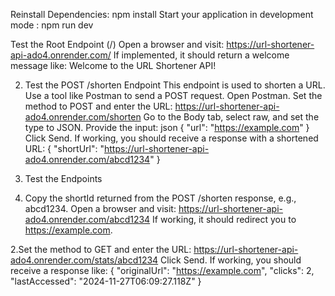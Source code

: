 Reinstall Dependencies: npm install
Start your application in development mode : npm run dev

Test the Root Endpoint (/)
Open a browser and visit: https://url-shortener-api-ado4.onrender.com/
If implemented, it should return a welcome message like: Welcome to the URL Shortener API!

2. Test the POST /shorten Endpoint
This endpoint is used to shorten a URL. Use a tool like Postman to send a POST request.
Open Postman.
Set the method to POST and enter the URL: https://url-shortener-api-ado4.onrender.com/shorten
Go to the Body tab, select raw, and set the type to JSON. Provide the input: json
{
  "url": "https://example.com"
}
Click Send.
If working, you should receive a response with a shortened URL:
{
  "shortUrl": "https://url-shortener-api-ado4.onrender.com/abcd1234"
}

3. Test the Endpoints
1. Copy the shortId returned from the POST /shorten response, e.g., abcd1234.
Open a browser and visit: https://url-shortener-api-ado4.onrender.com/abcd1234
If working, it should redirect you to https://example.com.

2.Set the method to GET and enter the URL: https://url-shortener-api-ado4.onrender.com/stats/abcd1234
Click Send.
If working, you should receive a response like:
{
    "originalUrl": "https://example.com",
    "clicks": 2,
    "lastAccessed": "2024-11-27T06:09:27.118Z"
}
